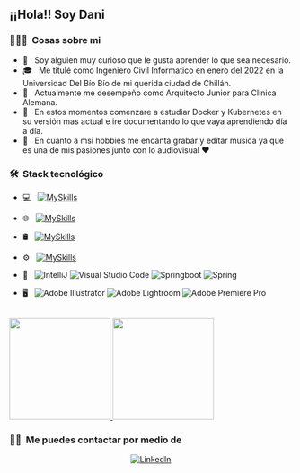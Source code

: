 <h2> ¡¡Hola!! Soy Dani</h2>

<h3> 👨🏻‍💻 &nbsp;Cosas sobre mi </h3>

- 🤔 &nbsp; Soy alguien muy curioso que le gusta aprender lo que sea necesario.
- 🎓 &nbsp; Me titulé como Ingeniero Civil Informatico en enero del 2022 en la Universidad Del Bío Bío de mi querida ciudad de Chillán.
- 🏢 &nbsp; Actualmente me desempeño como Arquitecto Junior para Clinica Alemana.
- 🌱 &nbsp; En estos momentos comenzare a estudiar Docker y Kubernetes en su versión mas actual e ire documentando lo que vaya aprendiendo día a día.
- 🎸 &nbsp; En cuanto a msi hobbies me encanta grabar y editar musica ya que es una de mis pasiones junto con lo audiovisual &hearts;

<h3> 🛠 &nbsp;Stack tecnológico</h3>

- 💻 &nbsp;
  [![MySkills](https://skills.thijs.gg/icons?i=java,typescript,javascript)](https://skills.thijs.gg)  
  
- 🌐 &nbsp;
  [![MySkills](https://skills.thijs.gg/icons?i=html,css,angular,nodejs,express,nestjs,jwtio)](https://skills.thijs.gg)
  
- 🛢 &nbsp;
  [![MySkills](https://skills.thijs.gg/icons?i=mysql,mongodb)](https://skills.thijs.gg)
  
- ⚙️ &nbsp;
  [![MySkills](https://skills.thijs.gg/icons?i=github,git)](https://skills.thijs.gg)
  
- 🔧 &nbsp;
        ![IntelliJ](https://img.shields.io/badge/IntelliJ-FE7A16.svg?style=for-the-badge&logo=IntelliJ&logoColor=black)
	![Visual Studio Code](https://img.shields.io/badge/Visual%20Studio%20Code-0078d7.svg?style=for-the-badge&logo=visual-studio-code&logoColor=white)
	![Springboot](https://img.shields.io/badge/springboot-%236DB33F.svg?style=for-the-badge&logo=springboot&logoColor=green)
        ![Spring](https://img.shields.io/badge/spring-%236DB33F.svg?style=for-the-badge&logo=spring&logoColor=green)
- 🖥 &nbsp;
  ![Adobe Illustrator](https://img.shields.io/badge/adobe%20illustrator-%23FF9A00.svg?style=for-the-badge&logo=adobe%20illustrator&logoColor=white)
  ![Adobe Lightroom](https://img.shields.io/badge/Adobe%20Lightroom-31A8FF.svg?style=for-the-badge&logo=Adobe%20Lightroom&logoColor=white)
  ![Adobe Premiere Pro](https://img.shields.io/badge/Adobe%20Premiere%20Pro-9999FF.svg?style=for-the-badge&logo=Adobe%20Premiere%20Pro&logoColor=white)

<br/>

<a href="https://github.com/DanielArellano97">
  <img height="180em" src="https://github-readme-stats.vercel.app/api?username=DanielArellano97&theme=buefy&show_icons=true" />
  <img height="180em" src="https://github-readme-stats.vercel.app/api/top-langs/?username=DanielArellano97&theme=buefy&layout=compact" />
</a>

<br/>

<h3> 🤝🏻 &nbsp;Me puedes contactar por medio de </h3>

<p align="center">
<a href="https://www.linkedin.com/in/daniel-arellano-a8979a18b/"><img alt="LinkedIn" src="https://img.shields.io/badge/LinkedIn-Daniel_Arellano_Gonzalez-blue?style=flat-square&logo=linkedin"></a>
</p>
